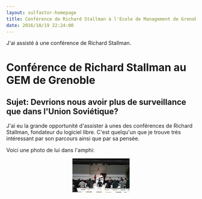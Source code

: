 ```yaml
---
layout: sulfastor-homepage
title: Conférence de Richard Stallman à l'Ecole de Management de Grenoble
date: 2016/10/19 22:24:00 
---
```


<p>J'ai assisté à une conférence de Richard Stallman.<p>


<h1>Conférence de Richard Stallman au GEM de Grenoble</h1>
<h2>Sujet: Devrions nous avoir plus de surveillance que dans l'Union Soviétique?</h2>

<p>
J'ai eu la grande opportunité d'assister à unes des conférences de Richard Stallman, fondateur du logiciel libre.
C'est quelqu'un que je trouve très intéressant par son parcours ainsi que par sa pensée.

Voici une photo de lui dans l'amphi:
<center><img width="30%" src="/images/confgem_2.jpg"/></center>
</p>